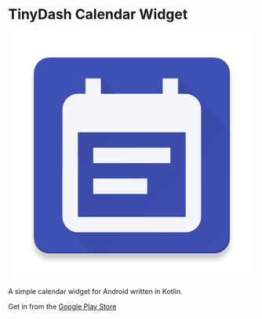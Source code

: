 # TinyDash Calendar Widget

![TinyDash Calendar Widget App Icon](assets/symbols/web_hi_res_512.png)

A simple calendar widget for Android written in Kotlin.

Get in from the [Google Play Store](https://play.google.com/store/apps/details?id=de.alphabetapeter.tinydash)

